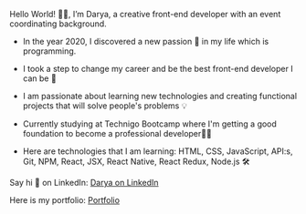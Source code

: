 Hello World! 🙋‍♀️, I’m Darya, a creative front-end developer with an event coordinating background. 

- In the year 2020, I discovered a new passion 💚 in my life which is programming. 

- I took a step to change my career and be the best front-end developer I can be 💪

- I am passionate about learning new technologies and creating functional projects that will solve people's problems 💡 

- Currently studying at Technigo Bootcamp where I'm getting a good foundation to become a professional developer👩‍💻

- Here are technologies that I am learning: HTML, CSS, JavaScript, API:s, Git, NPM, React, JSX, React Native, React Redux, Node.js 🛠️

Say hi 👋  on LinkedIn: [Darya on LinkedIn](https://www.linkedin.com/in/daryalapata/)

Here is my portfolio: [Portfolio](https://daryalapata.netlify.app/)
